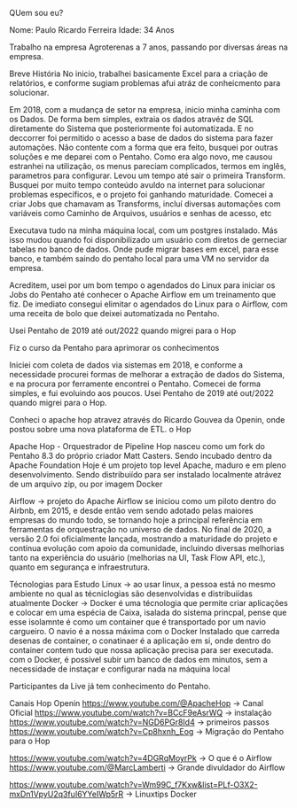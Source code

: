 QUem sou eu?

Nome: Paulo Ricardo Ferreira
Idade: 34 Anos

Trabalho na empresa Agroterenas a 7 anos, passando por diversas áreas na empresa.

Breve História
No inicio, trabalhei basicamente Excel para a criação de relatórios, e conforme sugiam problemas afui atráz de conheicmento para solucionar.

Em 2018, com a mudança de setor na empresa, inicio minha caminha com os Dados.
De forma bem simples, extraia os dados atravéz de SQL diretamente do Sistema que posteriormente foi automatizada.
E no deccorrer foi permitido o acesso a base de dados do sistema para fazer automações.
Não contente com a forma que era feito, busquei por outras soluções e me deparei com o Pentaho.
Como era algo novo, me causou estranhei na utilização, os menus pareciam complicados, termos em inglês, parametros para configurar. Levou um tempo até sair o primeira Transform.
Busquei por muito tempo conteúdo avuldo na internet para solucionar problemas específicos, e o projeto foi ganhando maturidade. Comecei a criar Jobs que chamavam as Transforms, incluí diversas automações com variáveis como Caminho de Arquivos, usuários e senhas de acesso, etc

Executava tudo na minha máquina local, com um postgres instalado.
Más isso mudou quando foi disponibilizado um usuário com diretos de gerneciar tabelas no banco de dados.
Onde pude migrar bases em excel, para esse banco, e também saindo do pentaho local para uma VM no servidor da empresa.

Acreditem, usei por um bom tempo o agendados do Linux para iniciar os Jobs do Pentaho até conhecer o Apache Airflow em um treinamento que fiz.
De imediato consegui elimitar o agendados do Linux para o Airflow, com uma receita de bolo que deixei automatizada no Pentaho.

Usei Pentaho de 2019 até out/2022 quando migrei para o Hop



Fiz o curso da Pentaho para aprimorar os conhecimentos





Iniciei com coleta de dados via sistemas em 2018, e conforme a necessidade procurei formas de melhorar a extração de dados do Sistema, e na procura por ferramente encontrei o Pentaho.
Comecei de forma simples, e fui evoluindo aos poucos.
Usei Pentaho de 2019 até out/2022 quando migrei para o Hop.


Conheci o apache hop atravez através do Ricardo Gouvea da Openin, onde postou sobre uma nova plataforma de ETL. o Hop


Apache Hop - Orquestrador de Pipeline
Hop nasceu como um fork do Pentaho 8.3 do próprio criador Matt Casters.
Sendo incubado dentro da Apache Foundation
Hoje é um projeto top level Apache, maduro e em pleno desenvolvimento.
Sendo distribuiído para ser instalado localmente atrávez de um arquivo zip, ou por imagem Docker


Airflow ->  projeto do Apache Airflow se iniciou como um piloto dentro do Airbnb, em 2015, e desde então vem sendo adotado pelas maiores empresas do mundo todo, se tornando hoje a principal referência em ferramentas de orquestração no universo de dados. No final de 2020, a versão 2.0 foi oficialmente lançada, mostrando a maturidade do projeto e contínua evolução com apoio da comunidade, incluindo diversas melhorias tanto na experiência do usuário (melhorias na UI, Task Flow API, etc.), quanto em segurança e infraestrutura.


Técnologias para Estudo
Linux -> ao usar linux, a pessoa está no mesmo ambiente no qual as técniclogias são desenvolvidas e distribuiídas atualmente
Docker -> Docker é uma técnologia que permite criar aplicações e colocar em uma espécia de Caixa, isalada do sistema princpal, pense que esse isolamnte é como um container que é transportado por um navio cargueiro. O navio é a nossa máxima com o Docker Instalado que carreda desenas de container, o conatinaer é a aplicação em si, onde dentro do container contem tudo que nossa aplicação precisa para ser executada.
com o Docker, é possivel subir um banco de dados em minutos, sem a necessidade de instaçar e configurar nada na máquina local



Participantes da Live já tem conhecimento do Pentaho.


Canais Hop
Openin
https://www.youtube.com/@ApacheHop -> Canal Oficial
https://www.youtube.com/watch?v=BCcF9eAsrWQ -> instalação
https://www.youtube.com/watch?v=NGD6PGr8Id4 -> primeiros passos
https://www.youtube.com/watch?v=Cp8hxnh_Eog -> Migração do Pentaho para o Hop

https://www.youtube.com/watch?v=4DGRqMoyrPk -> O que é o Airflow
https://www.youtube.com/@MarcLamberti -> Grande divuldador do Airflow

https://www.youtube.com/watch?v=Wm99C_f7Kxw&list=PLf-O3X2-mxDn1VpyU2q3fuI6YYeIWp5rR -> Linuxtips Docker

